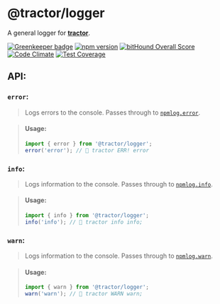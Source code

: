 # @tractor/logger

A general logger for [**tractor**](https://github.com/TradeMe/tractor).

[![Greenkeeper badge](https://badges.greenkeeper.io/phenomnomnominal/tractor-logger.svg)](https://greenkeeper.io/)
[![npm version](https://img.shields.io/npm/v/tractor-logger.svg)](https://www.npmjs.com/package/tractor-logger)
[![bitHound Overall Score](https://www.bithound.io/github/phenomnomnominal/tractor-logger/badges/score.svg)](https://www.bithound.io/github/phenomnomnominal/tractor-logger)
[![Code Climate](https://codeclimate.com/github/phenomnomnominal/tractor-logger/badges/gpa.svg)](https://codeclimate.com/github/phenomnomnominal/tractor-logger)
[![Test Coverage](https://codeclimate.com/github/phenomnomnominal/tractor-logger/badges/coverage.svg)](https://codeclimate.com/github/phenomnomnominal/tractor-logger/coverage)

## API:

### `error`:

> Logs errors to the console. Passes through to [`npmlog.error`](https://github.com/npm/npmlog#logloglevel-prefix-message-).

> #### Usage:
> ```javascript
> import { error } from '@tractor/logger';
> error('error'); // 🚜 tractor ERR! error
> ```

### `info`:

> Logs information to the console. Passes through to [`npmlog.info`](https://github.com/npm/npmlog#logloglevel-prefix-message-).

> #### Usage:
> ```javascript
> import { info } from '@tractor/logger';
> info('info'); // 🚜 tractor info info;
> ```

### `warn`:

> Logs information to the console. Passes through to [`npmlog.warn`](https://github.com/npm/npmlog#logloglevel-prefix-message-).

> #### Usage:
> ```javascript
> import { warn } from '@tractor/logger';
> warn('warn'); // 🚜 tractor WARN warn;
> ```
